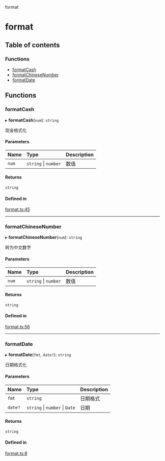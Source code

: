 format

# format

## Table of contents

### Functions

- [formatCash](README.md#formatcash)
- [formatChineseNumber](README.md#formatchinesenumber)
- [formatDate](README.md#formatdate)

## Functions

### formatCash

▸ **formatCash**(`num`): `string`

现金格式化

#### Parameters

| Name | Type | Description |
| :------ | :------ | :------ |
| `num` | `string` \| `number` | 数值 |

#### Returns

`string`

#### Defined in

[format.ts:45](https://github.com/xizher/nhz-utils/blob/5b11f4a/src/format/format.ts#L45)

___

### formatChineseNumber

▸ **formatChineseNumber**(`num`): `string`

转为中文数字

#### Parameters

| Name | Type | Description |
| :------ | :------ | :------ |
| `num` | `string` \| `number` | 数值 |

#### Returns

`string`

#### Defined in

[format.ts:56](https://github.com/xizher/nhz-utils/blob/5b11f4a/src/format/format.ts#L56)

___

### formatDate

▸ **formatDate**(`fmt`, `date?`): `string`

日期格式化

#### Parameters

| Name | Type | Description |
| :------ | :------ | :------ |
| `fmt` | `string` | 日期格式 |
| `date?` | `string` \| `number` \| `Date` | 日期 |

#### Returns

`string`

#### Defined in

[format.ts:8](https://github.com/xizher/nhz-utils/blob/5b11f4a/src/format/format.ts#L8)
